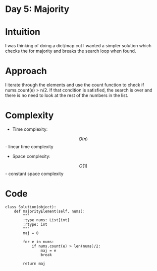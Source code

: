 # Day 5: Majority
# Intuition
<!-- Describe your first thoughts on how to solve this problem. -->
I was thinking of doing a dict/map cut I wanted a simpler solution which checks the for majority and breaks the search loop when found.
# Approach
<!-- Describe your approach to solving the problem. -->
I iterate through the elements and use the count function to check if nums.count(e) > n/2. If that condition is satisfied, the search is over and there is no need to look at the rest of the numbers in the list.

# Complexity
- Time complexity:
<!-- Add your time complexity here, e.g. $$O(n)$$ -->
$$O(n)$$ - linear time complexity
- Space complexity:
<!-- Add your space complexity here, e.g. $$O(n)$$ -->
$$O(1)$$ - constant space complexity
# Code
```
class Solution(object):
    def majorityElement(self, nums):
        """
        :type nums: List[int]
        :rtype: int
        """
        maj = 0 

        for e in nums:
            if nums.count(e) > len(nums)/2:
                maj = e
                break
    
        return maj
        
```